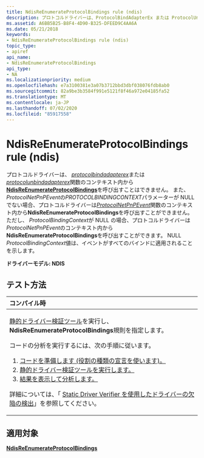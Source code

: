 ```yaml
---
title: NdisReEnumerateProtocolBindings rule (ndis)
description: プロトコルドライバーは、ProtocolBindAdapterEx または ProtocolUnbindAdapterEx 関数のコンテキスト内から NdisReEnumerateProtocolBindings を呼び出すことはできません。
ms.assetid: A6BB5B25-B8F4-4D90-B325-DFEED9C4AA6A
ms.date: 05/21/2018
keywords:
- NdisReEnumerateProtocolBindings rule (ndis)
topic_type:
- apiref
api_name:
- NdisReEnumerateProtocolBindings
api_type:
- NA
ms.localizationpriority: medium
ms.openlocfilehash: e7a3100381e3a07b3712bbd3dbf038076fdb8ab0
ms.sourcegitcommit: 82a9be3b3584f991e5121f8f46a972e04185fa52
ms.translationtype: MT
ms.contentlocale: ja-JP
ms.lasthandoff: 07/02/2020
ms.locfileid: "85917558"
---
```

# <a name="ndisreenumerateprotocolbindings-rule-ndis"></a>NdisReEnumerateProtocolBindings rule (ndis)


プロトコルドライバーは、 [*protocolbindadapterex*](https://docs.microsoft.com/windows-hardware/drivers/ddi/ndis/nc-ndis-protocol_bind_adapter_ex)または[*protocolunbindadapterex*](https://docs.microsoft.com/windows-hardware/drivers/ddi/ndis/nc-ndis-protocol_unbind_adapter_ex)関数のコンテキスト内から[**NdisReEnumerateProtocolBindings**](https://docs.microsoft.com/windows-hardware/drivers/ddi/ndis/nf-ndis-ndisreenumerateprotocolbindings)を呼び出すことはできません。 また、 *ProtocolNetPnPEvent*の*PROTOCOLBINDINGCONTEXT*パラメーターが NULL でない場合、プロトコルドライバーは[*ProtocolNetPnPEvent*](https://docs.microsoft.com/windows-hardware/drivers/ddi/ndis/nc-ndis-protocol_net_pnp_event)関数のコンテキスト内から**NdisReEnumerateProtocolBindings**を呼び出すことができません。 ただし、 *ProtocolBindingContext*が NULL の場合、プロトコルドライバーは*ProtocolNetPnPEvent*のコンテキスト内から**NdisReEnumerateProtocolBindings**を呼び出すことができます。 NULL *ProtocolBindingContext*値は、イベントがすべてのバインドに適用されることを示します。

**ドライバーモデル: NDIS**

<a name="how-to-test"></a>テスト方法
-----------

<table>
<colgroup>
<col width="100%" />
</colgroup>
<thead>
<tr class="header">
<th align="left">コンパイル時</th>
</tr>
</thead>
<tbody>
<tr class="odd">
<td align="left"><p><a href="https://docs.microsoft.com/windows-hardware/drivers/devtest/static-driver-verifier" data-raw-source="[Static Driver Verifier](https://docs.microsoft.com/windows-hardware/drivers/devtest/static-driver-verifier)">静的ドライバー検証ツール</a>を実行し、 <strong>NdisReEnumerateProtocolBindings</strong>規則を指定します。</p>
コードの分析を実行するには、次の手順に従います。
<ol>
<li><a href="https://docs.microsoft.com/windows-hardware/drivers/devtest/using-static-driver-verifier-to-find-defects-in-drivers#preparing-your-source-code" data-raw-source="[Prepare your code (use role type declarations).](https://docs.microsoft.com/windows-hardware/drivers/devtest/using-static-driver-verifier-to-find-defects-in-drivers#preparing-your-source-code)">コードを準備します (役割の種類の宣言を使います)。</a></li>
<li><a href="https://docs.microsoft.com/windows-hardware/drivers/devtest/using-static-driver-verifier-to-find-defects-in-drivers#running-static-driver-verifier" data-raw-source="[Run Static Driver Verifier.](https://docs.microsoft.com/windows-hardware/drivers/devtest/using-static-driver-verifier-to-find-defects-in-drivers#running-static-driver-verifier)">静的ドライバー検証ツールを実行します。</a></li>
<li><a href="https://docs.microsoft.com/windows-hardware/drivers/devtest/using-static-driver-verifier-to-find-defects-in-drivers#viewing-and-analyzing-the-results" data-raw-source="[View and analyze the results.](https://docs.microsoft.com/windows-hardware/drivers/devtest/using-static-driver-verifier-to-find-defects-in-drivers#viewing-and-analyzing-the-results)">結果を表示して分析します。</a></li>
</ol>
<p>詳細については、「 <a href="https://docs.microsoft.com/windows-hardware/drivers/devtest/using-static-driver-verifier-to-find-defects-in-drivers" data-raw-source="[Using Static Driver Verifier to Find Defects in Drivers](https://docs.microsoft.com/windows-hardware/drivers/devtest/using-static-driver-verifier-to-find-defects-in-drivers)">Static Driver Verifier を使用したドライバーの欠陥の検出</a>」を参照してください。</p></td>
</tr>
</tbody>
</table>

<a name="applies-to"></a>適用対象
----------

[**NdisReEnumerateProtocolBindings**](https://docs.microsoft.com/windows-hardware/drivers/ddi/ndis/nf-ndis-ndisreenumerateprotocolbindings)
 

 





